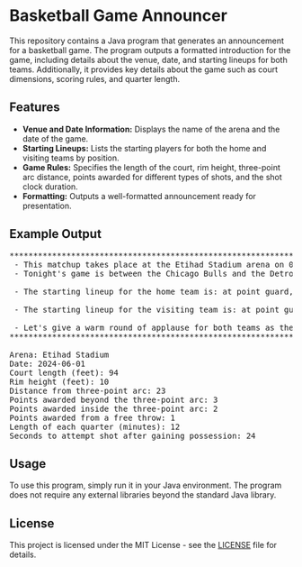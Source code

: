 <!DOCTYPE html>
<html lang="en">
<head>
    <meta charset="UTF-8">
    <meta name="viewport" content="width=device-width, initial-scale=1.0">
    <title>Basketball Game Announcer</title>
</head>
<body>

<h1>Basketball Game Announcer</h1>

<p>This repository contains a Java program that generates an announcement for a basketball game. The program outputs a formatted introduction for the game, including details about the venue, date, and starting lineups for both teams. Additionally, it provides key details about the game such as court dimensions, scoring rules, and quarter length.</p>

<h2>Features</h2>

<ul>
    <li><strong>Venue and Date Information:</strong> Displays the name of the arena and the date of the game.</li>
    <li><strong>Starting Lineups:</strong> Lists the starting players for both the home and visiting teams by position.</li>
    <li><strong>Game Rules:</strong> Specifies the length of the court, rim height, three-point arc distance, points awarded for different types of shots, and the shot clock duration.</li>
    <li><strong>Formatting:</strong> Outputs a well-formatted announcement ready for presentation.</li>
</ul>

<h2>Example Output</h2>

<pre>
*****************************************************************************
 - This matchup takes place at the Etihad Stadium arena on 01/06/2024.
 - Tonight's game is between the Chicago Bulls and the Detroit Pistons.

 - The starting lineup for the home team is: at point guard, Randy Brown; at shooting guard, Michael Jordan; at small forward, Scottie Pippen; at power forward, Dennis Rodman; and at center, Bill Wennington.

 - The starting lineup for the visiting team is: at point guard, Isiah Thomas; at shooting guard, Joe Dumars; at small forward, Grant Hill; at power forward, Otis Thorpe; and at center, William Bedford.

 - Let's give a warm round of applause for both teams as they take the court!
*****************************************************************************

Arena: Etihad Stadium
Date: 2024-06-01
Court length (feet): 94
Rim height (feet): 10
Distance from three-point arc: 23
Points awarded beyond the three-point arc: 3
Points awarded inside the three-point arc: 2
Points awarded from a free throw: 1
Length of each quarter (minutes): 12
Seconds to attempt shot after gaining possession: 24
</pre>

<h2>Usage</h2>

<p>To use this program, simply run it in your Java environment. The program does not require any external libraries beyond the standard Java library.</p>

<h2>License</h2>

<p>This project is licensed under the MIT License - see the <a href="LICENSE">LICENSE</a> file for details.</p>

</body>
</html>
